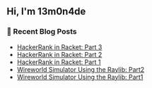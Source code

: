 ## Hi, I'm 13m0n4de

### 📰 Recent Blog Posts

<!-- BLOG-POST-LIST:START -->
- [HackerRank in Racket: Part 3](https://13m0n4de.vercel.app/blog/2024/06/16/hackerrank-in-racket-part-3.html)
- [HackerRank in Racket: Part 2](https://13m0n4de.vercel.app/blog/2024/06/13/hackerrank-in-racket-part-2.html)
- [HackerRank in Racket: Part 1](https://13m0n4de.vercel.app/blog/2024/06/11/hackerrank-in-racket-part-1.html)
- [Wireworld Simulator Using the Raylib: Part2](https://13m0n4de.vercel.app/blog/2024/05/23/wireworld-simulator-using-the-raylib-part2.html)
- [Wireworld Simulator Using the Raylib: Part1](https://13m0n4de.vercel.app/blog/2024/05/20/wireworld-simulator-using-the-raylib-part1.html)
<!-- BLOG-POST-LIST:END -->
